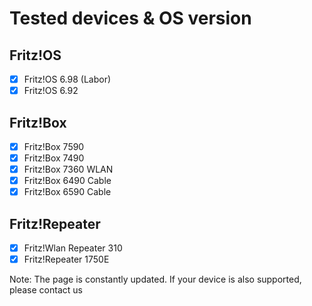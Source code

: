 # Tested devices & OS version

## Fritz!OS
- [x] Fritz!OS 6.98 (Labor)
- [x] Fritz!OS 6.92

## Fritz!Box
- [x] Fritz!Box 7590
- [x] Fritz!Box 7490
- [x] Fritz!Box 7360 WLAN
- [x] Fritz!Box 6490 Cable
- [x] Fritz!Box 6590 Cable

## Fritz!Repeater
- [x] Fritz!Wlan Repeater 310
- [x] Fritz!Repeater 1750E

Note: The page is constantly updated. If your device is also supported, please contact us
